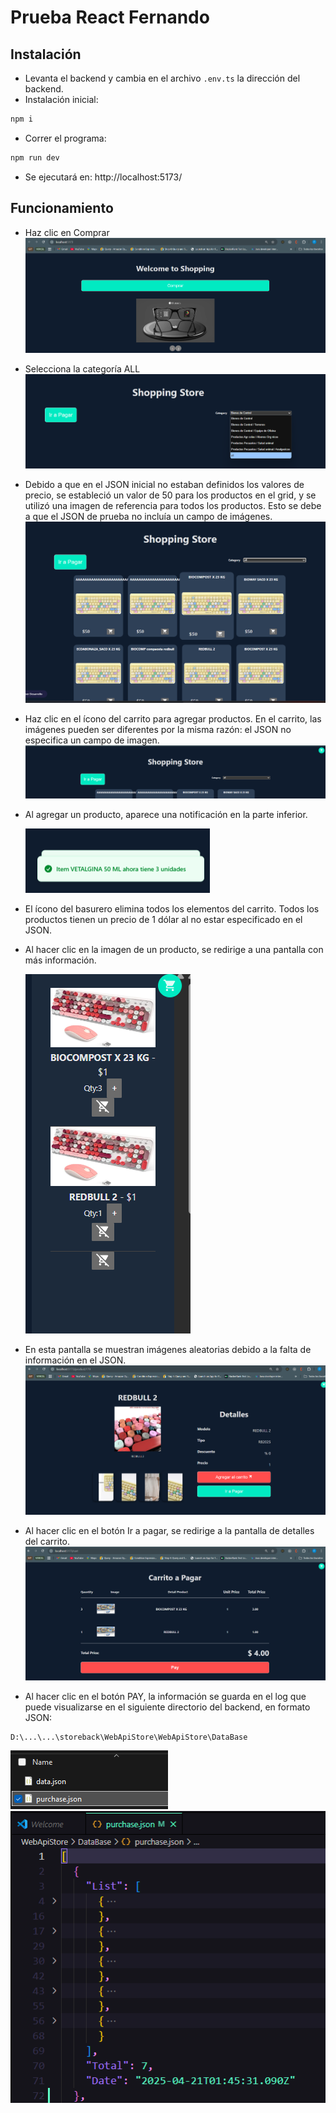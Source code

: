 # Prueba React Fernando

## Instalación

- Levanta el backend y cambia en el archivo `.env.ts` la dirección del backend.
- Instalación inicial:

```js
npm i
```

- Correr el programa:

```js
npm run dev
```

- Se ejecutará en: http://localhost:5173/

## Funcionamiento

- Haz clic en Comprar
  ![alt text](image.png)

- Selecciona la categoría ALL
  ![alt text](image-1.png)

- Debido a que en el JSON inicial no estaban definidos los valores de precio, se estableció un valor de 50 para los productos en el grid, y se utilizó una imagen de referencia para todos los productos. Esto se debe a que el JSON de prueba no incluía un campo de imágenes.
  ![alt text](image-2.png)

- Haz clic en el ícono del carrito para agregar productos. En el carrito, las imágenes pueden ser diferentes por la misma razón: el JSON no especifica un campo de imagen.
  ![alt text](image-3.png)
- Al agregar un producto, aparece una notificación en la parte inferior.

  ![alt text](image-8.png)

- El ícono del basurero elimina todos los elementos del carrito. Todos los productos tienen un precio de 1 dólar al no estar especificado en el JSON.

- Al hacer clic en la imagen de un producto, se redirige a una pantalla con más información.

  ![alt text](image-4.png)

- En esta pantalla se muestran imágenes aleatorias debido a la falta de información en el JSON.
  ![alt text](image-5.png)
- Al hacer clic en el botón Ir a pagar, se redirige a la pantalla de detalles del carrito.
  ![alt text](image-6.png)
- Al hacer clic en el botón PAY, la información se guarda en el log que puede visualizarse en el siguiente directorio del backend, en formato JSON:

```
D:\...\...\storeback\WebApiStore\WebApiStore\DataBase
```

![alt text](image-7.png)
![alt text](image-9.png)
